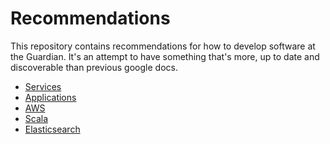 Recommendations
===============

This repository contains recommendations for how to develop software at the Guardian. It's an attempt to have something that's more, up to date and discoverable than previous google docs.

 * [Services](services.md)
 * [Applications](applications.md)
 * [AWS](AWS.md)
 * [Scala](scala.md)
 * [Elasticsearch](elasticsearch.md)
